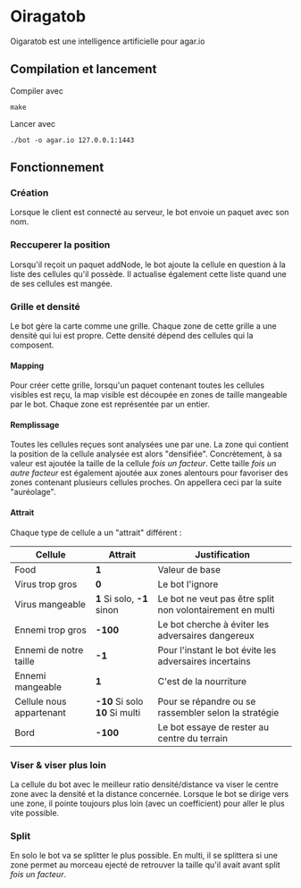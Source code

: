 # Oiragatob

Oigaratob est une intelligence artificielle pour agar.io

## Compilation et lancement
Compiler avec
```
make
```

Lancer avec
```
./bot -o agar.io 127.0.0.1:1443
```

## Fonctionnement
### Création
Lorsque le client est connecté au serveur, le bot envoie un paquet avec son nom.

### Reccuperer la position
Lorsqu'il reçoit un paquet addNode, le bot ajoute la cellule en question à la liste des cellules qu'il possède.
Il actualise également cette liste quand une de ses cellules est mangée.

### Grille et densité
Le bot gère la carte comme une grille. Chaque zone de cette grille a une densité qui lui est propre.
Cette densité dépend des cellules qui la composent.

#### Mapping
Pour créer cette grille, lorsqu'un paquet contenant toutes les cellules visibles est reçu, la map visible est découpée en zones de taille mangeable par le bot. Chaque zone est représentée par un entier.

#### Remplissage
Toutes les cellules reçues sont analysées une par une. La zone qui contient la position de la cellule analysée est alors "densifiée".
Concrètement, à sa valeur est ajoutée la taille de la cellule *fois un facteur*. Cette taille *fois un autre facteur* est également ajoutée aux zones alentours pour favoriser des zones contenant plusieurs cellules proches. On appellera ceci par la suite "auréolage".

#### Attrait
Chaque type de cellule a un "attrait" différent :

| Cellule                  | Attrait                         | Justification                                             |
|--------------------------|---------------------------------|-----------------------------------------------------------|
| Food                     | **1**                           | Valeur de base                                            |
| Virus trop gros          | **0**                           | Le bot l'ignore                                           |
| Virus mangeable          | **1** Si solo, **-1** sinon     | Le bot ne veut pas être split non volontairement en multi |
| Ennemi trop gros         | **-100**                        | Le bot cherche à éviter les adversaires dangereux         |
| Ennemi de notre taille   | **-1**                          | Pour l'instant le bot évite les adversaires incertains    |
| Ennemi mangeable         | **1**                           | C'est de la nourriture                                    |
| Cellule nous appartenant | **-10** Si solo **10** Si multi | Pour se répandre ou se rassembler selon la stratégie      |
| Bord                     | **-100**                        | Le bot essaye de rester au centre du terrain              |

### Viser & viser plus loin
La cellule du bot avec le meilleur ratio densité/distance va viser le centre zone avec la densité et la distance concernée.
Lorsque le bot se dirige vers une zone, il pointe toujours plus loin (avec un coefficient) pour aller le plus vite possible.

### Split
En solo le bot va se splitter le plus possible.
En multi, il se splittera si une zone permet au morceau ejecté de retrouver la taille qu'il avait avant split *fois un facteur*.
